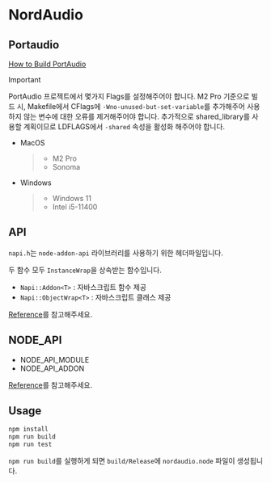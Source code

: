 # NordAudio

## Portaudio

[How to Build PortAudio](https://files.portaudio.com/docs/v19-doxydocs/compile_mac_coreaudio.html)

> [!IMPORTANT]
> PortAudio 프로젝트에서 몇가지 Flags를 설정해주어야 합니다. M2 Pro 기준으로 빌드 시, Makefile에서 CFlags에 `-Wno-unused-but-set-variable`를 추가해주어 사용하지 않는 변수에 대한 오류를 제거해주어야 합니다. 추가적으로 shared_library를 사용할 계획이므로 LDFLAGS에서 `-shared` 속성을 활성화 해주어야 합니다.

- MacOS

  > - M2 Pro
  > - Sonoma

- Windows

  > - Windows 11
  > - Intel i5-11400

## API

`napi.h`는 `node-addon-api` 라이브러리를 사용하기 위한 헤더파일입니다.

두 함수 모두 `InstanceWrap`을 상속받는 함수입니다.

- `Napi::Addon<T>` : 자바스크립트 함수 제공
- `Napi::ObjectWrap<T>` : 자바스크립트 클래스 제공

[Reference](https://github.com/nodejs/node-addon-api/blob/main/doc/README.md)를 참고해주세요.

## NODE_API

- NODE_API_MODULE
- NODE_API_ADDON

[Reference](https://github.com/nodejs/node-addon-api/issues/1190)를 참고해주세요.

## Usage

```bash
npm install
npm run build
npm run test
```

`npm run build`를 실행하게 되면 `build/Release`에 `nordaudio.node` 파일이 생성됩니다.

